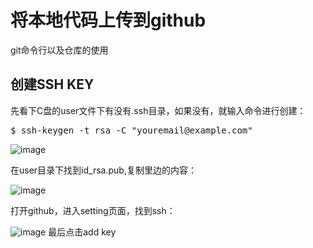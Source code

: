 # 将本地代码上传到github
git命令行以及仓库的使用
## 创建SSH KEY
先看下C盘的user文件下有没有.ssh目录，如果没有，就输入命令进行创建：
<pre>
$ ssh-keygen -t rsa -C "youremail@example.com"
</pre>
![image](https://github.com/Sumahan/learning-git/blob/master/ssh.jpg)

在user目录下找到id_rsa.pub,复制里边的内容：

![image](https://github.com/Sumahan/learning-git/blob/master/key.jpg)

打开github，进入setting页面，找到ssh：

![image](https://github.com/Sumahan/learning-git/blob/master/add_key.jpg)
最后点击add key


